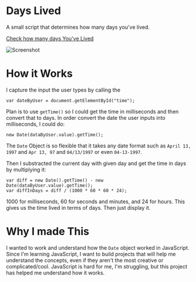 # Days Lived
A small script that determines how many days you've lived.

[Check how many days You've Lived]()

![Screenshot](http://goo.gl/72hMgs)

# How it Works
I capture the input the user types by calling the 
```
var dateByUser = document.getElementById("time");
```
Plan is to use `getTime()` so I could get the time in milliseconds and then convert that to days. In order convert the date the user inputs into milliseconds, I could do:
```
new Date(dataByUser.value).getTime();
```
The `Date` Object is so flexible that it takes any date format such as `April 13, 1997` and `Apr 13, 97` and `04/13/1997` or even `04-13-1997`. 


Then I substracted the current day with given day and get the time in days by multiplying it:
```
var diff = new Date().getTime() - new Date(dataByUser.value).getTime();
var diffInDays = diff / (1000 * 60 * 60 * 24);
```
1000 for milliseconds, 60 for seconds and minutes, and 24 for hours. This gives us the time lived in terms of days. Then just display it.

# Why I made This
I wanted to work and understand how the `Date` object worked in JavaScript. Since I'm learning JavaScript, I want to build projects that will help me understand the concepts, even if they aren't the most creative or complicated/cool. JavaScript is hard for me, I'm struggling, but this project has helped me understand how it works.
